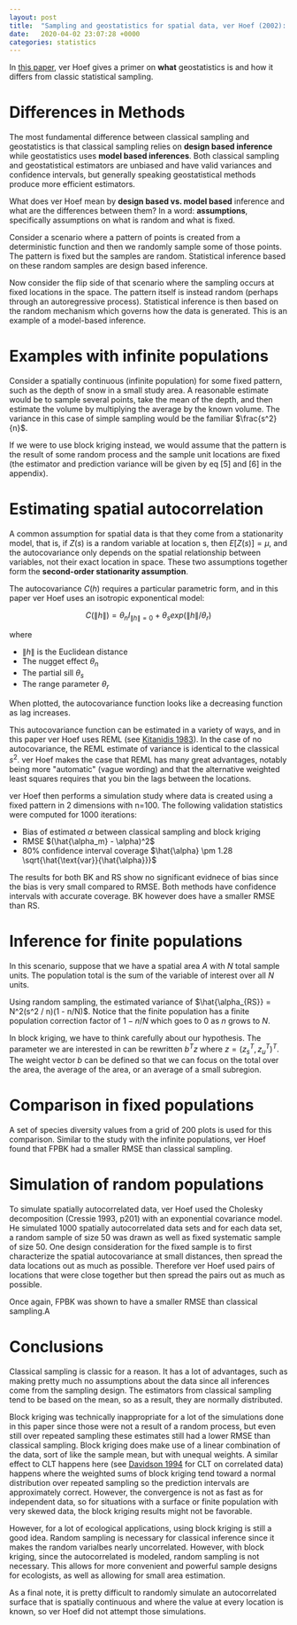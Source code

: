 ```yaml
---
layout: post
title:  "Sampling and geostatistics for spatial data, ver Hoef (2002): literature review"
date:   2020-04-02 23:07:28 +0000
categories: statistics
---
```


In [this paper](/assets/ms_references/verhoef2002.pdf), ver Hoef gives a primer on **what** geostatistics is and how it differs from classic statistical sampling.

# Differences in Methods

The most fundamental difference between classical sampling and geostatistics is that classical sampling relies on **design based inference** while geostatistics uses **model based inferences**.
Both classical sampling and geostatistical estimators are unbiased and have valid variances and confidence intervals, but generally speaking geostatistical methods produce more efficient estimators.

What does ver Hoef mean by **design based vs. model based** inference and what are the differences between them?
In a word: **assumptions**, specifically assumptions on what is random and what is fixed.

Consider a scenario where a pattern of points is created from a deterministic function and then we randomly sample some of those points.
The pattern is fixed but the samples are random.
Statistical inference based on these random samples are design based inference.

Now consider the flip side of that scenario where the sampling occurs at fixed locations in the space.
The pattern itself is instead random (perhaps through an autoregressive process).
Statistical inference is then based on the random mechanism which governs how the data is generated.
This is an example of a model-based inference.

# Examples with infinite populations

Consider a spatially continuous (infinite population) for some fixed pattern, such as the depth of snow in a small study area.
A reasonable estimate would be to sample several points, take the mean of the depth, and then estimate the volume by multiplying the average by the known volume.
The variance in this case of simple sampling would be the familiar $\frac{s^2}{n}$.

If we were to use block kriging instead, we would assume that the pattern is the result of some random process and the sample unit locations are fixed (the estimator and prediction variance will be given by eq [5] and [6] in the appendix).

# Estimating spatial autocorrelation

A common assumption for spatial data is that they come from a stationarity model, that is, if $Z(s)$ is a random variable at location s, then $E[Z(s)] = \mu$, and the autocovariance only depends on the spatial relationship between variables, not their exact location in space.
These two assumptions together form the **second-order stationarity assumption**.

The autocovariance $C(h)$ requires a particular parametric form, and in this paper ver Hoef uses an isotropic exponentical model:

$$
C(\|h\|) = \theta_n I_{\|h\| = 0} + \theta_s exp(\|h\|/ \theta_r)
$$

where

+ $\|h\|$ is the Euclidean distance
+ The nugget effect $\theta_n$
+ The partial sill $\theta_s$
+ The range parameter $\theta_r$

When plotted, the autocovariance function looks like a decreasing function as lag increases.

This autocovariance function can be estimated in a variety of ways, and in this paper ver Hoef uses REML (see [Kitanidis 1983](https://agupubs.onlinelibrary.wiley.com/doi/epdf/10.1029/WR019i004p00909)).
In the case of no autocovariance, the REML estimate of variance is identical to the classical $s^2$.
ver Hoef makes the case that REML has many great advantages, notably being more "automatic" (vague wording) and that the alternative weighted least squares requires that you bin the lags between the locations.

ver Hoef then performs a simulation study where data is created using a fixed pattern in 2 dimensions with n=100.
The following validation statistics were computed for 1000 iterations:

+ Bias of estimated $\alpha$ between classical sampling and block kriging
+ RMSE $(\hat{\alpha_m} - \alpha)^2$
+ 80% confidence interval coverage $\hat{\alpha} \pm 1.28 \sqrt{\hat{\text{var}}{\hat{\alpha}}}$

The results for both BK and RS show no significant evidnece of bias since the bias is very small compared to RMSE.
Both methods have confidence intervals with accurate coverage.
BK however does have a smaller RMSE than RS.

# Inference for finite populations

In this scenario, suppose that we have a spatial area $A$ with $N$ total sample units.
The population total is the sum of the variable of interest over all $N$ units.

Using random sampling, the estimated variance of $\hat{\alpha_{RS}} = N^2(s^2 / n)(1 - n/N)$.
Notice that the finite population has a finite population correction factor of $1 - n/N$ which goes to 0 as $n$ grows to $N$.

In block kriging, we have to think carefully about our hypothesis. 
The parameter we are interested in can be rewritten $b^T z$ where $z = (z_s^T, z_u^T)^T$.
The weight vector $b$ can be defined so that we can focus on the total over the area, the average of the area, or an average of a small subregion.

# Comparison in fixed populations

A set of species diversity values from a grid of 200 plots is used for this comparison.
Similar to the study with the infinite populations, ver Hoef found that FPBK had a smaller RMSE than classical sampling.

# Simulation of random populations

To simulate spatially autocorrelated data, ver Hoef used the Cholesky decomposition (Cressie 1993, p201) with an exponential covariance model.
He simulated 1000 spatially autocorrelated data sets and for each data set, a random sample of size 50 was drawn as well as fixed systematic sample of size 50.
One design consideration for the fixed sample is to first characterize the spatial autocovariance at small distances, then spread the data locations out as much as possible.
Therefore ver Hoef used pairs of locations that were close together but then spread the pairs out as much as possible.

Once again, FPBK was shown to have a smaller RMSE than classical sampling.A

# Conclusions

Classical sampling is classic for a reason.
It has a lot of advantages, such as making pretty much no assumptions about the data since all inferences come from the sampling design.
The estimators from classical sampling tend to be based on the mean, so as a result, they are normally distributed.

Block kriging was technically inappropriate for a lot of the simulations done in this paper since those were not a result of a random process, but even still over repeated sampling these estimates still had a lower RMSE than classical sampling.
Block kriging does make use of a linear combination of the data, sort of like the sample mean, but with unequal weights.
A similar effect to CLT happens here (see [Davidson 1994](https://pdfs.semanticscholar.org/09bb/355e3f01df123e330ff7cfa86872099e44aa.pdf) for CLT on correlated data) happens where the weighted sums of block kriging tend toward a normal distribution over repeated sampling so the prediction intervals are approximately correct.
However, the convergence is not as fast as for independent data, so for situations with a surface or finite population with very skewed data, the block kriging results might not be favorable.

However, for a lot of ecological applications, using block kriging is still a good idea.
Random sampling is necessary for classical inference since it makes the random varialbes nearly uncorrelated.
However, with block kriging, since the autocorrelated is modeled, random sampling is not necessary.
This allows for more convenient and powerful sample designs for ecologists, as well as allowing for small area estimation.

As a final note, it is pretty difficult to randomly simulate an autocorrelated surface that is spatially continuous and where the value at every location is known, so ver Hoef did not attempt those simulations.

